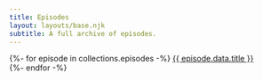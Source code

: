 ```yaml
---
title: Episodes
layout: layouts/base.njk
subtitle: A full archive of episodes.
---
```

{%- for episode in collections.episodes -%}
<a href="{{ episode.url }}">{{ episode.data.title }}</a><br/>
{%- endfor -%}

